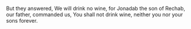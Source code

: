 But they answered, We will drink no wine, for Jonadab the son of Rechab, our father, commanded us, You shall not drink wine, neither you nor your sons forever.
